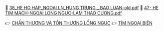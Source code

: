 📄 [38_HE HO HAP_NGOAI LN_HUNG TRUNG _ BAO LUAN-old.pdf](file:///D:/OneDrive%20-%20UMP/TOT%20NGHIEP/200%20PDF_GUI%20SINH%20VIEN_thienqc/38_HE%20HO%20HAP_NGOAI%20LN_HUNG%20TRUNG%20_%20BAO%20LUAN-old.pdf)
📄 [47- HE TIM MACH-NGOAI LONG NGUC-LAM THAO CUONG.pdf](file:///D:/OneDrive%20-%20UMP/TOT%20NGHIEP/200%20PDF_GUI%20SINH%20VIEN_thienqc/47-%20HE%20TIM%20MACH-NGOAI%20LONG%20NGUC-LAM%20THAO%20CUONG.pdf)

👉 [CHẤN THƯƠNG VÀ TỔN THƯƠNG LỒNG NGỰC](./CH%E1%BA%A4N%20TH%C6%AF%C6%A0NG%20V%C3%80%20T%E1%BB%94N%20TH%C6%AF%C6%A0NG%20L%E1%BB%92NG%20NG%E1%BB%B0C.md)
👉 [TÍM NGOẠI BIÊN](./T%C3%8DM%20NGO%E1%BA%A0I%20BI%C3%8AN.md)



